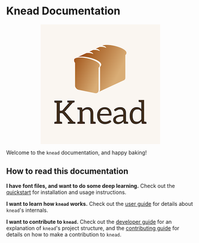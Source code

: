 # Knead Documentation

<p align="center">
<img src="https://raw.githubusercontent.com/font-bakers/knead/master/docs/img/logo.png" alt="Knead logo" title="Knead logo" align="center"></img>
</p>

Welcome to the `knead` documentation, and happy baking!

## How to read this documentation

**I have font files, and want to do some deep learning.** Check out the
[quickstart](https://font-bakers.github.io/knead/quickstart/) for installation
and usage instructions.

**I want to learn how `knead` works.** Check out the [user
guide](https://font-bakers.github.io/knead/user-guide/) for details about
`knead`'s internals.

**I want to contribute to `knead`.** Check out the [developer
guide](https://font-bakers.github.io/knead/developer-guide/) for an explanation
of `knead`'s project structure, and the [contributing
guide](https://font-bakers.github.io/knead/contributing/) for details on how to
make a contribution to `knead`.
